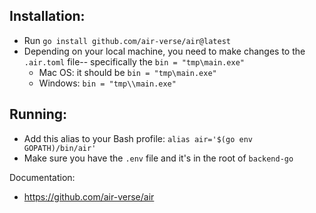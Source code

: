 
## Installation:

- Run `go install github.com/air-verse/air@latest`
- Depending on your local machine, you need to make changes to the `.air.toml` file-- specifically the `bin = "tmp\main.exe"`
	- Mac OS: it should be `bin = "tmp\main.exe"`
	- Windows: `bin = "tmp\\main.exe"`

  
  

## Running:
- Add this alias to your Bash profile: `alias air='$(go env GOPATH)/bin/air'`
- Make sure you have the `.env` file and it's in the root of `backend-go`

  
  

Documentation:
- https://github.com/air-verse/air